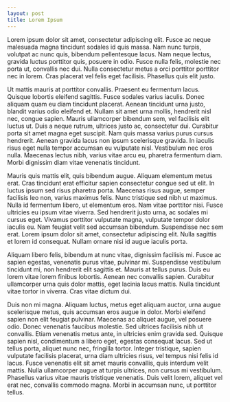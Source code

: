 ```yaml
---
layout: post
title: Lorem Ipsum
---
```


Lorem ipsum dolor sit amet, consectetur adipiscing elit. Fusce ac neque malesuada magna tincidunt sodales id quis massa. Nam nunc turpis, volutpat ac nunc quis, bibendum pellentesque lacus. Nam neque lectus, gravida luctus porttitor quis, posuere in odio. Fusce nulla felis, molestie nec porta ut, convallis nec dui. Nulla consectetur metus a orci porttitor porttitor nec in lorem. Cras placerat vel felis eget facilisis. Phasellus quis elit justo.

Ut mattis mauris at porttitor convallis. Praesent eu fermentum lacus. Quisque lobortis eleifend sagittis. Fusce sodales varius iaculis. Donec aliquam quam eu diam tincidunt placerat. Aenean tincidunt urna justo, blandit varius odio eleifend et. Nullam sit amet urna mollis, hendrerit nisl nec, congue sapien. Mauris ullamcorper bibendum sem, vel facilisis elit luctus ut. Duis a neque rutrum, ultrices justo ac, consectetur dui. Curabitur porta sit amet magna eget suscipit. Nam quis massa varius purus cursus hendrerit. Aenean gravida lacus non ipsum scelerisque gravida. In iaculis risus eget nulla tempor accumsan eu vulputate nisl. Vestibulum nec eros nulla. Maecenas lectus nibh, varius vitae arcu eu, pharetra fermentum diam. Morbi dignissim diam vitae venenatis tincidunt.

Mauris quis mattis elit, quis bibendum augue. Aliquam elementum metus erat. Cras tincidunt erat efficitur sapien consectetur congue sed ut elit. In luctus ipsum sed risus pharetra porta. Maecenas risus augue, semper facilisis leo non, varius maximus felis. Nunc tristique sed nibh ut maximus. Nulla id fermentum libero, ut elementum eros. Nam vitae porttitor nisi. Fusce ultricies eu ipsum vitae viverra. Sed hendrerit justo urna, ac sodales mi cursus eget. Vivamus porttitor vulputate magna, vulputate tempor dolor iaculis eu. Nam feugiat velit sed accumsan bibendum. Suspendisse nec sem erat. Lorem ipsum dolor sit amet, consectetur adipiscing elit. Nulla sagittis et lorem id consequat. Nullam ornare nisi id augue iaculis porta.

Aliquam libero felis, bibendum at nunc vitae, dignissim facilisis mi. Fusce ac sapien egestas, venenatis purus vitae, pulvinar mi. Suspendisse vestibulum tincidunt mi, non hendrerit elit sagittis et. Mauris at tellus purus. Duis eu lorem vitae lorem finibus lobortis. Aenean nec convallis sapien. Curabitur ullamcorper urna quis dolor mattis, eget lacinia lacus mattis. Nulla tincidunt vitae tortor in viverra. Cras vitae dictum dui.

Duis non mi magna. Aliquam luctus, metus eget aliquam auctor, urna augue scelerisque metus, quis accumsan eros augue in dolor. Morbi eleifend sapien non elit feugiat pulvinar. Maecenas ac aliquet augue, vel posuere odio. Donec venenatis faucibus molestie. Sed ultrices facilisis nibh ut convallis. Etiam venenatis metus ante, in ultricies enim gravida sed. Quisque sapien nisl, condimentum a libero eget, egestas consequat lacus. Sed ut tellus porta, aliquet nunc nec, fringilla tortor. Integer tristique, sapien vulputate facilisis placerat, urna diam ultricies risus, vel tempus nisi felis id lacus. Fusce venenatis elit sit amet mauris convallis, quis interdum velit mattis. Nulla ullamcorper augue at turpis ultrices, non cursus mi vestibulum. Phasellus varius vitae mauris tristique venenatis. Duis velit lorem, aliquet vel erat nec, convallis commodo magna. Morbi in accumsan nunc, ut porttitor tellus.